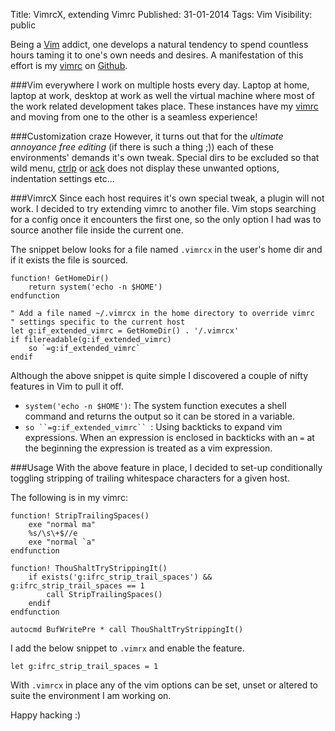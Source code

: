 Title: VimrcX, extending Vimrc
Published: 31-01-2014
Tags: Vim
Visibility: public

Being a [Vim][v] addict, one develops a natural tendency to spend countless hours
taming it to one's own needs and desires. A manifestation of this effort is my
[vimrc][rc] on [Github][gh].

###Vim everywhere
I work on multiple hosts every day. Laptop at home, laptop at work,
desktop at work as well the virtual machine where most of the work related
development takes place. These instances have my [vimrc][rc] and moving
from one to the other is a seamless experience!

###Customization craze
However, it turns out that for the *ultimate annoyance free editing* (if there
is such a thing ;)) each of these environments' demands it's own tweak. Special
dirs to be excluded so that wild menu, [ctrlp][cp] or [ack][av] does not display
these unwanted options, indentation settings etc...

###VimrcX
Since each host requires it's own special tweak, a plugin will not work. I
decided to try extending vimrc to another file. Vim stops searching
for a config once it encounters the first one, so the only option I had was
to source another file inside the current one.

<more/>

The snippet below looks for a file named `.vimrcx` in the user's home dir and if
it exists the file is sourced.

    function! GetHomeDir()
        return system('echo -n $HOME')
    endfunction

    " Add a file named ~/.vimrcx in the home directory to override vimrc
    " settings specific to the current host
    let g:if_extended_vimrc = GetHomeDir() . '/.vimrcx'
    if filereadable(g:if_extended_vimrc)
        so `=g:if_extended_vimrc`
    endif


Although the above snippet is quite simple I discovered a couple of nifty
features in Vim to pull it off.

- `system('echo -n $HOME')`: The system function executes a shell command and
  returns the output so it can be stored in a variable.
- `so ``=g:if_extended_vimrc`` `: Using backticks to expand vim expressions. When
  an expression is enclosed in backticks with an `=` at the beginning the
  expression is treated as a vim expression.

###Usage
With the above feature in place, I decided to set-up conditionally toggling
stripping of trailing whitespace characters for a given host.

The following is in my vimrc:

    function! StripTrailingSpaces()
        exe "normal ma"
        %s/\s\+$//e
        exe "normal `a"
    endfunction

    function! ThouShaltTryStrippingIt()
        if exists('g:ifrc_strip_trail_spaces') && g:ifrc_strip_trail_spaces == 1
            call StripTrailingSpaces()
        endif
    endfunction

    autocmd BufWritePre * call ThouShaltTryStrippingIt()

I add the below snippet to `.vimrx` and enable the feature.

    let g:ifrc_strip_trail_spaces = 1

With `.vimrcx` in place any of the vim options can be set, unset or altered to
suite the environment I am working on.

Happy hacking :)

[v]: http://en.wikipedia.org/wiki/Vim_(text_editor)
[rc]: https://github.com/ifthikhan/vimmy/blob/master/vimrc
[gh]: https://github.com/
[cp]: https://github.com/kien/ctrlp.vim
[av]: https://github.com/mileszs/ack.vim
